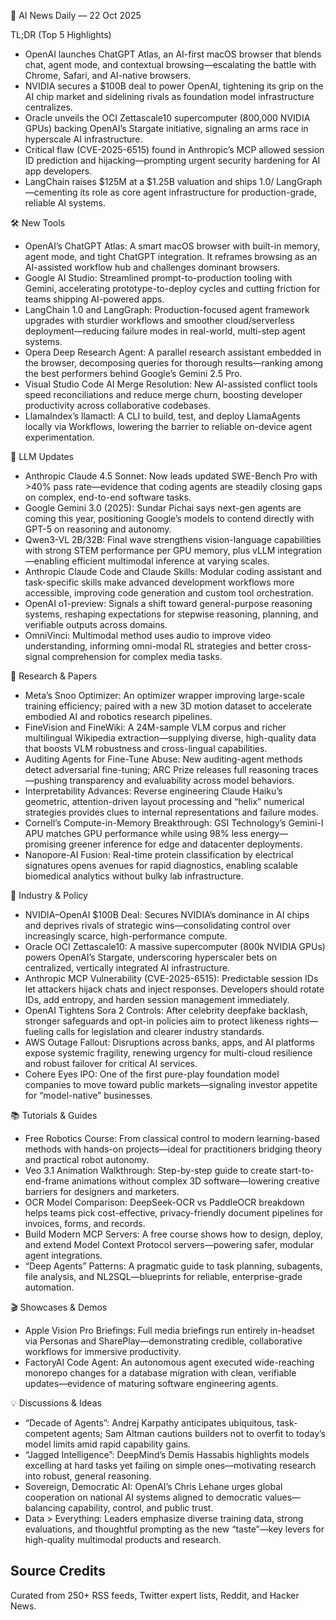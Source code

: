 📰 AI News Daily — 22 Oct 2025

TL;DR (Top 5 Highlights)
- OpenAI launches ChatGPT Atlas, an AI-first macOS browser that blends chat, agent mode, and contextual browsing—escalating the battle with Chrome, Safari, and AI-native browsers.
- NVIDIA secures a $100B deal to power OpenAI, tightening its grip on the AI chip market and sidelining rivals as foundation model infrastructure centralizes.
- Oracle unveils the OCI Zettascale10 supercomputer (800,000 NVIDIA GPUs) backing OpenAI’s Stargate initiative, signaling an arms race in hyperscale AI infrastructure.
- Critical flaw (CVE-2025-6515) found in Anthropic’s MCP allowed session ID prediction and hijacking—prompting urgent security hardening for AI app developers.
- LangChain raises $125M at a $1.25B valuation and ships 1.0/ LangGraph—cementing its role as core agent infrastructure for production-grade, reliable AI systems.

🛠️ New Tools
- OpenAI’s ChatGPT Atlas: A smart macOS browser with built-in memory, agent mode, and tight ChatGPT integration. It reframes browsing as an AI-assisted workflow hub and challenges dominant browsers.
- Google AI Studio: Streamlined prompt-to-production tooling with Gemini, accelerating prototype-to-deploy cycles and cutting friction for teams shipping AI-powered apps.
- LangChain 1.0 and LangGraph: Production-focused agent framework upgrades with sturdier workflows and smoother cloud/serverless deployment—reducing failure modes in real-world, multi-step agent systems.
- Opera Deep Research Agent: A parallel research assistant embedded in the browser, decomposing queries for thorough results—ranking among the best performers behind Google’s Gemini 2.5 Pro.
- Visual Studio Code AI Merge Resolution: New AI-assisted conflict tools speed reconciliations and reduce merge churn, boosting developer productivity across collaborative codebases.
- LlamaIndex’s llamactl: A CLI to build, test, and deploy LlamaAgents locally via Workflows, lowering the barrier to reliable on-device agent experimentation.

🤖 LLM Updates
- Anthropic Claude 4.5 Sonnet: Now leads updated SWE-Bench Pro with >40% pass rate—evidence that coding agents are steadily closing gaps on complex, end-to-end software tasks.
- Google Gemini 3.0 (2025): Sundar Pichai says next-gen agents are coming this year, positioning Google’s models to contend directly with GPT-5 on reasoning and autonomy.
- Qwen3-VL 2B/32B: Final wave strengthens vision-language capabilities with strong STEM performance per GPU memory, plus vLLM integration—enabling efficient multimodal inference at varying scales.
- Anthropic Claude Code and Claude Skills: Modular coding assistant and task-specific skills make advanced development workflows more accessible, improving code generation and custom tool orchestration.
- OpenAI o1-preview: Signals a shift toward general-purpose reasoning systems, reshaping expectations for stepwise reasoning, planning, and verifiable outputs across domains.
- OmniVinci: Multimodal method uses audio to improve video understanding, informing omni-modal RL strategies and better cross-signal comprehension for complex media tasks.

📑 Research & Papers
- Meta’s Snoo Optimizer: An optimizer wrapper improving large-scale training efficiency; paired with a new 3D motion dataset to accelerate embodied AI and robotics research pipelines.
- FineVision and FineWiki: A 24M-sample VLM corpus and richer multilingual Wikipedia extraction—supplying diverse, high-quality data that boosts VLM robustness and cross-lingual capabilities.
- Auditing Agents for Fine-Tune Abuse: New auditing-agent methods detect adversarial fine-tuning; ARC Prize releases full reasoning traces—pushing transparency and evaluability across model behaviors.
- Interpretability Advances: Reverse engineering Claude Haiku’s geometric, attention-driven layout processing and “helix” numerical strategies provides clues to internal representations and failure modes.
- Cornell’s Compute-in-Memory Breakthrough: GSI Technology’s Gemini-I APU matches GPU performance while using 98% less energy—promising greener inference for edge and datacenter deployments.
- Nanopore-AI Fusion: Real-time protein classification by electrical signatures opens avenues for rapid diagnostics, enabling scalable biomedical analytics without bulky lab infrastructure.

🏢 Industry & Policy
- NVIDIA–OpenAI $100B Deal: Secures NVIDIA’s dominance in AI chips and deprives rivals of strategic wins—consolidating control over increasingly scarce, high-performance compute.
- Oracle OCI Zettascale10: A massive supercomputer (800k NVIDIA GPUs) powers OpenAI’s Stargate, underscoring hyperscaler bets on centralized, vertically integrated AI infrastructure.
- Anthropic MCP Vulnerability (CVE-2025-6515): Predictable session IDs let attackers hijack chats and inject responses. Developers should rotate IDs, add entropy, and harden session management immediately.
- OpenAI Tightens Sora 2 Controls: After celebrity deepfake backlash, stronger safeguards and opt-in policies aim to protect likeness rights—fueling calls for legislation and clearer industry standards.
- AWS Outage Fallout: Disruptions across banks, apps, and AI platforms expose systemic fragility, renewing urgency for multi-cloud resilience and robust failover for critical AI services.
- Cohere Eyes IPO: One of the first pure-play foundation model companies to move toward public markets—signaling investor appetite for “model-native” businesses.

📚 Tutorials & Guides
- Free Robotics Course: From classical control to modern learning-based methods with hands-on projects—ideal for practitioners bridging theory and practical robot autonomy.
- Veo 3.1 Animation Walkthrough: Step-by-step guide to create start-to-end-frame animations without complex 3D software—lowering creative barriers for designers and marketers.
- OCR Model Comparison: DeepSeek-OCR vs PaddleOCR breakdown helps teams pick cost-effective, privacy-friendly document pipelines for invoices, forms, and records.
- Build Modern MCP Servers: A free course shows how to design, deploy, and extend Model Context Protocol servers—powering safer, modular agent integrations.
- “Deep Agents” Patterns: A pragmatic guide to task planning, subagents, file analysis, and NL2SQL—blueprints for reliable, enterprise-grade automation.

🎬 Showcases & Demos
- Apple Vision Pro Briefings: Full media briefings run entirely in-headset via Personas and SharePlay—demonstrating credible, collaborative workflows for immersive productivity.
- FactoryAI Code Agent: An autonomous agent executed wide-reaching monorepo changes for a database migration with clean, verifiable updates—evidence of maturing software engineering agents.

💡 Discussions & Ideas
- “Decade of Agents”: Andrej Karpathy anticipates ubiquitous, task-competent agents; Sam Altman cautions builders not to overfit to today’s model limits amid rapid capability gains.
- “Jagged Intelligence”: DeepMind’s Demis Hassabis highlights models excelling at hard tasks yet failing on simple ones—motivating research into robust, general reasoning.
- Sovereign, Democratic AI: OpenAI’s Chris Lehane urges global cooperation on national AI systems aligned to democratic values—balancing capability, control, and public trust.
- Data > Everything: Leaders emphasize diverse training data, strong evaluations, and thoughtful prompting as the new “taste”—key levers for high-quality multimodal products and research.

## Source Credits  
Curated from 250+ RSS feeds, Twitter expert lists, Reddit, and Hacker News.